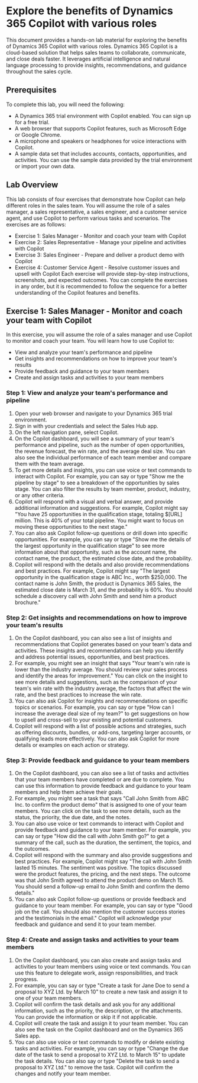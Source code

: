 # Explore the benefits of Dynamics 365 Copilot with various roles
This document provides a hands-on lab material for exploring the benefits of Dynamics 365 Copilot with various roles. Dynamics 365 Copilot is a cloud-based solution that helps sales teams to collaborate, communicate, and close deals faster. It leverages artificial intelligence and natural language processing to provide insights, recommendations, and guidance throughout the sales cycle.
## Prerequisites
To complete this lab, you will need the following:
- A Dynamics 365 trial environment with Copilot enabled. You can sign up for a free trial.
- A web browser that supports Copilot features, such as Microsoft Edge or Google Chrome.
- A microphone and speakers or headphones for voice interactions with Copilot.
- A sample data set that includes accounts, contacts, opportunities, and activities. You can use the sample data provided by the trial environment or import your own data.
## Lab Overview
This lab consists of four exercises that demonstrate how Copilot can help different roles in the sales team. You will assume the role of a sales manager, a sales representative, a sales engineer, and a customer service agent, and use Copilot to perform various tasks and scenarios. The exercises are as follows:
- Exercise 1: Sales Manager - Monitor and coach your team with Copilot
- Exercise 2: Sales Representative - Manage your pipeline and activities with Copilot
- Exercise 3: Sales Engineer - Prepare and deliver a product demo with Copilot
- Exercise 4: Customer Service Agent - Resolve customer issues and upsell with Copilot
Each exercise will provide step-by-step instructions, screenshots, and expected outcomes. You can complete the exercises in any order, but it is recommended to follow the sequence for a better understanding of the Copilot features and benefits.
## Exercise 1: Sales Manager - Monitor and coach your team with Copilot
In this exercise, you will assume the role of a sales manager and use Copilot to monitor and coach your team. You will learn how to use Copilot to:
- View and analyze your team's performance and pipeline
- Get insights and recommendations on how to improve your team's results
- Provide feedback and guidance to your team members
- Create and assign tasks and activities to your team members
### Step 1: View and analyze your team's performance and pipeline
1. Open your web browser and navigate to your Dynamics 365 trial environment.
2. Sign in with your credentials and select the Sales Hub app.
3. On the left navigation pane, select Copilot.
4. On the Copilot dashboard, you will see a summary of your team's performance and pipeline, such as the number of open opportunities, the revenue forecast, the win rate, and the average deal size. You can also see the individual performance of each team member and compare them with the team average.
5. To get more details and insights, you can use voice or text commands to interact with Copilot. For example, you can say or type "Show me the pipeline by stage" to see a breakdown of the opportunities by sales stage. You can also filter the results by team member, product, industry, or any other criteria.
6. Copilot will respond with a visual and verbal answer, and provide additional information and suggestions. For example, Copilot might say "You have 25 opportunities in the qualification stage, totaling $[URL] million. This is 40% of your total pipeline. You might want to focus on moving these opportunities to the next stage."
7. You can also ask Copilot follow-up questions or drill down into specific opportunities. For example, you can say or type "Show me the details of the largest opportunity in the qualification stage" to see more information about that opportunity, such as the account name, the contact name, the product, the estimated close date, and the probability.
8. Copilot will respond with the details and also provide recommendations and best practices. For example, Copilot might say "The largest opportunity in the qualification stage is ABC Inc., worth $250,000. The contact name is John Smith, the product is Dynamics 365 Sales, the estimated close date is March 31, and the probability is 60%. You should schedule a discovery call with John Smith and send him a product brochure."
### Step 2: Get insights and recommendations on how to improve your team's results
1. On the Copilot dashboard, you can also see a list of insights and recommendations that Copilot generates based on your team's data and activities. These insights and recommendations can help you identify and address potential issues, opportunities, and best practices.
2. For example, you might see an insight that says "Your team's win rate is lower than the industry average. You should review your sales process and identify the areas for improvement." You can click on the insight to see more details and suggestions, such as the comparison of your team's win rate with the industry average, the factors that affect the win rate, and the best practices to increase the win rate.
3. You can also ask Copilot for insights and recommendations on specific topics or scenarios. For example, you can say or type "How can I increase the average deal size of my team?" to get suggestions on how to upsell and cross-sell to your existing and potential customers.
4. Copilot will respond with a list of possible actions and strategies, such as offering discounts, bundles, or add-ons, targeting larger accounts, or qualifying leads more effectively. You can also ask Copilot for more details or examples on each action or strategy.
### Step 3: Provide feedback and guidance to your team members
1. On the Copilot dashboard, you can also see a list of tasks and activities that your team members have completed or are due to complete. You can use this information to provide feedback and guidance to your team members and help them achieve their goals.
2. For example, you might see a task that says "Call John Smith from ABC Inc. to confirm the product demo" that is assigned to one of your team members. You can click on the task to see more details, such as the status, the priority, the due date, and the notes.
3. You can also use voice or text commands to interact with Copilot and provide feedback and guidance to your team member. For example, you can say or type "How did the call with John Smith go?" to get a summary of the call, such as the duration, the sentiment, the topics, and the outcomes.
4. Copilot will respond with the summary and also provide suggestions and best practices. For example, Copilot might say "The call with John Smith lasted 15 minutes. The sentiment was positive. The topics discussed were the product features, the pricing, and the next steps. The outcome was that John Smith agreed to attend the product demo on March 15. You should send a follow-up email to John Smith and confirm the demo details."
5. You can also ask Copilot follow-up questions or provide feedback and guidance to your team member. For example, you can say or type "Good job on the call. You should also mention the customer success stories and the testimonials in the email." Copilot will acknowledge your feedback and guidance and send it to your team member.
### Step 4: Create and assign tasks and activities to your team members
1. On the Copilot dashboard, you can also create and assign tasks and activities to your team members using voice or text commands. You can use this feature to delegate work, assign responsibilities, and track progress.
2. For example, you can say or type "Create a task for Jane Doe to send a proposal to XYZ Ltd. by March 10" to create a new task and assign it to one of your team members.
3. Copilot will confirm the task details and ask you for any additional information, such as the priority, the description, or the attachments. You can provide the information or skip it if not applicable.
4. Copilot will create the task and assign it to your team member. You can also see the task on the Copilot dashboard and on the Dynamics 365 Sales app.
5. You can also use voice or text commands to modify or delete existing tasks and activities. For example, you can say or type "Change the due date of the task to send a proposal to XYZ Ltd. to March 15" to update the task details. You can also say or type "Delete the task to send a proposal to XYZ Ltd." to remove the task. Copilot will confirm the changes and notify your team member.

